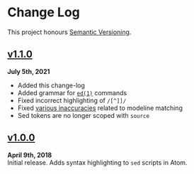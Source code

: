 Change Log
==========

This project honours [Semantic Versioning](http://semver.org).

[Staged]: ../../compare/v1.1.0...HEAD


[v1.1.0]
------------------------------------------------------------------------
**July 5th, 2021**  
* Added this change-log
* Added grammar for [`ed(1)`][2] commands
* Fixed incorrect highlighting of `/[^]]/`
* Fixed [various inaccuracies][1] related to modeline matching
* Sed tokens are no longer scoped with `source`

[v1.1.0]: https://github.com/Alhadis/language-sed/releases/v1.1.0
[1]: https://github.com/github/linguist/pull/5271
[2]: https://man.openbsd.org/ed


[v1.0.0]
------------------------------------------------------------------------
**April 9th, 2018**  
Initial release. Adds syntax highlighting to `sed` scripts in Atom.

[v1.0.0]: https://github.com/Alhadis/language-sed/releases/v1.0.0
